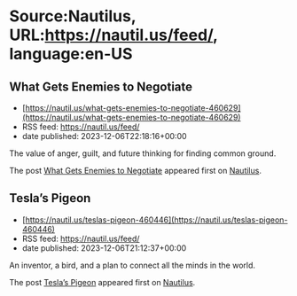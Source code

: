# Source:Nautilus, URL:https://nautil.us/feed/, language:en-US

## What Gets Enemies to Negotiate
 - [https://nautil.us/what-gets-enemies-to-negotiate-460629](https://nautil.us/what-gets-enemies-to-negotiate-460629)
 - RSS feed: https://nautil.us/feed/
 - date published: 2023-12-06T22:18:16+00:00

<p>The value of anger, guilt, and future thinking for finding common ground.</p>
<p>The post <a href="https://nautil.us/what-gets-enemies-to-negotiate-460629/">What Gets Enemies to Negotiate</a> appeared first on <a href="https://nautil.us">Nautilus</a>.</p>

## Tesla’s Pigeon
 - [https://nautil.us/teslas-pigeon-460446](https://nautil.us/teslas-pigeon-460446)
 - RSS feed: https://nautil.us/feed/
 - date published: 2023-12-06T21:12:37+00:00

<p>An inventor, a bird, and a plan to connect all the minds in the world.</p>
<p>The post <a href="https://nautil.us/teslas-pigeon-460446/">Tesla’s Pigeon</a> appeared first on <a href="https://nautil.us">Nautilus</a>.</p>

